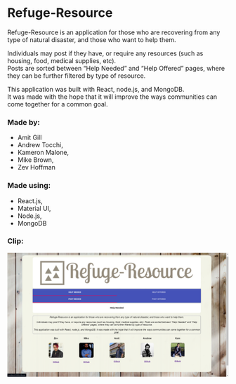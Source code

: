 # Refuge-Resource


Refuge-Resource is an application for those who are recovering from any type of natural disaster, and those who want to help them.

Individuals may post if they have, or require any resources (such as housing, food, medical supplies, etc).  
Posts are sorted between “Help Needed” and “Help Offered” pages, where they can be further filtered by type of resource.  

This application was built with React,  node.js, and MongoDB.  
It was made with the hope that it will improve the ways communities can come together for a common goal. 

### Made by:
* Amit Gill
* Andrew Tocchi,
* Kameron Malone,
* Mike Brown,
* Zev Hoffman

### Made using:
* React.js,
* Material UI,
* Node.js,
* MongoDB

### Clip:

![snip](client/src/components/Pictures/snip.PNG)


    
